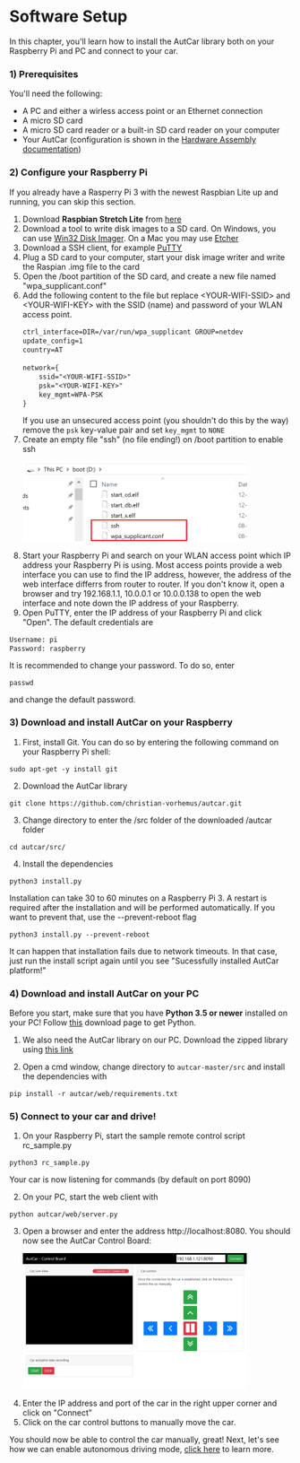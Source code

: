 # Software Setup

In this chapter, you'll learn how to install the AutCar library both on your Raspberry Pi and PC and connect to your car.

### 1) Prerequisites

You'll need the following:
- A PC and either a wirless access point or an Ethernet connection
- A micro SD card
- A micro SD card reader or a built-in SD card reader on your computer
- Your AutCar (configuration is shown in the [Hardware Assembly documentation](https://github.com/christian-vorhemus/autcar/blob/master/docs/Hardware_Assembly.md))

### 2) Configure your Raspberry Pi

If you already have a Rasperry Pi 3 with the newest Raspbian Lite up and running, you can skip this section.

1) Download **Raspbian Stretch Lite** from [here](https://www.raspberrypi.org/downloads/raspbian/)
2) Download a tool to write disk images to a SD card. On Windows, you can use [Win32 Disk Imager](https://www.heise.de/download/product/win32-disk-imager-92033). On a Mac you may use [Etcher](https://www.balena.io/etcher/)
3) Download a SSH client, for example [PuTTY](https://www.chiark.greenend.org.uk/~sgtatham/putty/latest.html)
4) Plug a SD card to your computer, start your disk image writer and write the Raspian .img file to the card
5) Open the /boot partition of the SD card, and create a new file named "wpa_supplicant.conf"
6) Add the following content to the file but replace &lt;YOUR-WIFI-SSID&gt; and &lt;YOUR-WIFI-KEY&gt; with the SSID (name) and password of your WLAN access point.
    ```
    ctrl_interface=DIR=/var/run/wpa_supplicant GROUP=netdev
    update_config=1
    country=AT

    network={
        ssid="<YOUR-WIFI-SSID>"
        psk="<YOUR-WIFI-KEY>"
        key_mgmt=WPA-PSK
    }
    ```
    If you use an unsecured access point (you shouldn't do this by the way) remove the `psk` key-value pair and set `key_mgmt` to `NONE`
7) Create an empty file "ssh" (no file ending!) on /boot partition to enable ssh
    <p><img src="../images/boot_files.png" width="400" margin="20"></p>
8) Start your Raspberry Pi and search on your WLAN access point which IP address your Raspberry Pi is using. Most access points provide a web interface you can use to find the IP address, however, the address of the web interface differrs from router to router. If you don't know it, open a browser and try 192.168.1.1, 10.0.0.1 or 10.0.0.138 to open the web interface and note down the IP address of your Raspberry.
9) Open PuTTY, enter the IP address of your Raspberry Pi and click "Open". The default credentials are
```
Username: pi
Password: raspberry
```

It is recommended to change your password. To do so, enter 
```
passwd
```
and change the default password.

### 3) Download and install AutCar on your Raspberry

1) First, install Git. You can do so by entering the following command on your Raspberry Pi shell:
```
sudo apt-get -y install git
```

2) Download the AutCar library
```
git clone https://github.com/christian-vorhemus/autcar.git
```

3) Change directory to enter the /src folder of the downloaded /autcar folder
```
cd autcar/src/
```

4) Install the dependencies
```
python3 install.py
```
Installation can take 30 to 60 minutes on a Raspberry Pi 3. A restart is required after the installation and will be performed automatically. If you want to prevent that, use the --prevent-reboot flag

```
python3 install.py --prevent-reboot
```
It can happen that installation fails due to network timeouts. In that case, just run the install script again until you see "Sucessfully installed AutCar platform!"


### 4) Download and install AutCar on your PC

Before you start, make sure that you have **Python 3.5 or newer** installed on your PC! Follow [this](https://www.python.org/downloads/) download page to get Python.

1) We also need the AutCar library on our PC. Download the zipped library using [this link](https://github.com/christian-vorhemus/autcar/archive/master.zip)

3) Open a cmd window, change directory to `autcar-master/src` and  install the dependencies with
```
pip install -r autcar/web/requirements.txt
```

### 5) Connect to your car and drive!

1. On your Raspberry Pi, start the sample remote control script rc_sample.py
 ```
 python3 rc_sample.py
 ```

 Your car is now listening for commands (by default on port 8090)

2. On your PC, start the web client with
 ```
 python autcar/web/server.py
 ```
3. Open a browser and enter the address http://localhost:8080. You should now see the AutCar Control Board:
    <p><img src="../images/autcar_controlboard.png" width="400" margin="20"></p>
4. Enter the IP address and port of the car in the right upper corner and click on "Connect"<br>
5. Click on the car control buttons to manually move the car.

You should now be able to control the car manually, great! Next, let's see how we can enable autonomous driving mode, [click here](3_Autonomous_Driving.md) to learn more.
